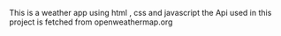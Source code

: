 This is a weather app using html , css and javascript
the Api used in this project is fetched from openweathermap.org
